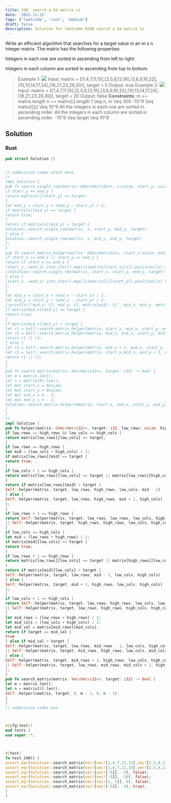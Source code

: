 ```yaml
---
title: 240. search a 2d matrix ii
date: '2021-11-25'
tags: ['leetcode', 'rust', 'medium']
draft: false
description: Solution for leetcode 0240 search a 2d matrix ii
---
```




Write an efficient algorithm that searches for a target value in an m x n integer matrix. The matrix has the following properties:



Integers in each row are sorted in ascending from left to right.

Integers in each column are sorted in ascending from top to bottom.





>   Example 1:
>   ![](https://assets.leetcode.com/uploads/2020/11/24/searchgrid2.jpg)
>   Input: matrix <TeX>=</TeX> [[1,4,7,11,15],[2,5,8,12,19],[3,6,9,16,22],[10,13,14,17,24],[18,21,23,26,30]], target <TeX>=</TeX> 5
>   Output: true
>   Example 2:
>   ![](https://assets.leetcode.com/uploads/2020/11/24/searchgrid.jpg)
>   Input: matrix <TeX>=</TeX> [[1,4,7,11,15],[2,5,8,12,19],[3,6,9,16,22],[10,13,14,17,24],[18,21,23,26,30]], target <TeX>=</TeX> 20
>   Output: false
**Constraints:**
>   	m <TeX>=</TeX><TeX>=</TeX> matrix.length
>   	n <TeX>=</TeX><TeX>=</TeX> matrix[i].length
>   	1 <TeX>\leq</TeX> n, m <TeX>\leq</TeX> 300
>   	-10^9 <TeX>\leq</TeX> matix[i][j] <TeX>\leq</TeX> 10^9
>   	All the integers in each row are sorted in ascending order.
>   	All the integers in each column are sorted in ascending order.
>   	-10^9 <TeX>\leq</TeX> target <TeX>\leq</TeX> 10^9


## Solution


### Rust
```rust
pub struct Solution {}


// submission codes start here
/*
impl Solution {
pub fn search_single_row(matrix: &Vec<Vec<i32>>, x:usize, start_y: usize, end_y: usize, target: i32) -> bool {
if start_y == end_y {
return matrix[x][start_y] == target;
}
let mid_y = start_y + (end_y - start_y) / 2;
if matrix[x][mid_y] == target {
return true;
}
return if matrix[x][mid_y] > target {
Solution::search_single_row(matrix, x, start_y, mid_y, target)
} else {
Solution::search_single_row(matrix, x, mid_y, end_y, target)
};
}
pub fn search_matrix_helper(matrix: &Vec<Vec<i32>>, start_x:usize, end_x: usize, start_y: usize, end_y: usize, target: i32) -> bool {
if start_x == end_x || start_y == end_y {
return if start_x == end_x {
(start_y..=end_y).into_iter().map(|i|matrix[start_x][i]).position(|x| x == target).is_some()
//Solution::search_single_row(matrix, start_x, start_y, end_y, target)
} else {
(start_x..=end_x).into_iter().map(|i|matrix[i][start_y]).position(|x| x == target).is_some()
};
}
let mid_x = start_x + (end_x - start_x) / 2;
let mid_y = start_y + (end_y - start_y) / 2;
//println!("mid_x: {}, mid_y: {}, matrix[mid]: {}", mid_x, mid_y, matrix[mid_x][mid_y]);
if matrix[mid_x][mid_y] == target {
return true;
}
if matrix[mid_x][mid_y] > target {
let r1 = Self::search_matrix_helper(matrix, start_x, mid_x, start_y, end_y, target);
let r2 = Self::search_matrix_helper(matrix, mid_x, end_x, start_y, mid_y, target);
return r1 || r2;
} else {
let r1 = Self::search_matrix_helper(matrix, mid_x + 1, end_x, start_y, end_y, target);
let r2 = Self::search_matrix_helper(matrix, start_x,mid_x, mid_y + 1, end_y, target);
return r1 || r2;
}
}
pub fn search_matrix(matrix: Vec<Vec<i32>>, target: i32) -> bool {
let m = matrix.len();
let n = matrix[0].len();
let mut start_x = 0usize;
let mut start_y = 0usize;
let mut end_x = m - 1;
let mut end_y = n - 1;
Solution::search_matrix_helper(&matrix, start_x, end_x, start_y, end_y, target)
}
}
*/
impl Solution {
pub fn helper(matrix: &Vec<Vec<i32>>, target: i32, low_rows: usize, high_rows: usize, low_cols: usize, high_cols: usize) -> bool {
if low_rows == high_rows && low_cols == high_cols {
return matrix[low_rows][low_cols] == target;
}
if low_rows == high_rows {
let mid = (low_cols + high_cols) / 2;
if matrix[low_rows][mid] == target {
return true;
}
if low_cols + 1 == high_cols {
return matrix[low_rows][low_cols] == target || matrix[low_rows][high_cols] == target;
}
return if matrix[low_rows][mid] > target {
Self::helper(matrix, target, low_rows, high_rows, low_cols, mid - 1)
} else {
Self::helper(matrix, target, low_rows, high_rows, mid + 1, high_cols)
};
}
if low_rows + 1 == high_rows {
return Self::helper(matrix, target, low_rows, low_rows, low_cols, high_cols)
|| Self::helper(matrix, target, high_rows, high_rows, low_cols, high_cols);
}
if low_cols == high_cols {
let mid = (low_rows + high_rows) / 2;
if matrix[mid][low_cols] == target {
return true;
}
if low_rows + 1 == high_rows {
return matrix[low_rows][low_cols] == target || matrix[high_rows][low_cols] == target;
}
return if matrix[mid][low_cols] > target {
Self::helper(matrix, target, low_rows, mid - 1, low_cols, high_cols)
} else {
Self::helper(matrix, target, mid + 1, high_rows, low_cols, high_cols)
};
}
if low_cols + 1 == high_cols {
return Self::helper(matrix, target, low_rows, high_rows, low_cols, low_cols)
|| Self::helper(matrix, target, low_rows, high_rows, high_cols, high_cols);
}
let mid_rows = (low_rows + high_rows) / 2;
let mid_cols = (low_cols + high_cols) / 2;
let mid_val = matrix[mid_rows][mid_cols];
return if target == mid_val {
true
} else if mid_val > target {
Self::helper(matrix, target, low_rows, mid_rows - 1, low_cols, high_cols)
|| Self::helper(matrix, target, mid_rows, high_rows, low_cols, mid_cols - 1)
} else {
Self::helper(matrix, target, mid_rows + 1, high_rows, low_cols, high_cols)
|| Self::helper(matrix, target, low_rows, mid_rows, mid_cols + 1, high_cols)
};
}
pub fn search_matrix(matrix: Vec<Vec<i32>>, target: i32) -> bool {
let m = matrix.len();
let n = matrix[0].len();
Self::helper(&matrix, target, 0, m - 1, 0, n - 1)
}
}
// submission codes end



#[cfg(test)]
mod tests {
use super::*;



#[test]
fn test_240() {
assert_eq!(Solution::search_matrix(vec![vec![1,4,7,11,15],vec![2,5,8,12,19],vec![3,6,9,16,22],vec![10,13,14,17,24],vec![18,21,23,26,30]], 5), true);
assert_eq!(Solution::search_matrix(vec![vec![1,4,7,11,15],vec![2,5,8,12,19],vec![3,6,9,16,22],vec![10,13,14,17,24],vec![18,21,23,26,30]], 20), false);
assert_eq!(Solution::search_matrix(vec![vec![-5]], -2), false);
assert_eq!(Solution::search_matrix(vec![vec![-5]], -10), false);
assert_eq!(Solution::search_matrix(vec![vec![1, 1]], 0), false);
assert_eq!(Solution::search_matrix(vec![vec![-5]], -5), true);
}
}

```
